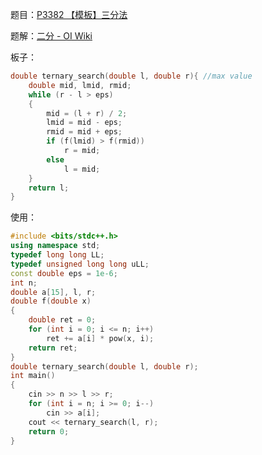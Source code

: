 题目：[P3382 【模板】三分法](https://www.luogu.com.cn/problem/P3382)

题解：[二分 - OI  Wiki](https://oi-wiki.org/basic/binary/)

板子：

```cpp
double ternary_search(double l, double r){ //max value
    double mid, lmid, rmid;
    while (r - l > eps)
    {
        mid = (l + r) / 2;
        lmid = mid - eps;
        rmid = mid + eps;
        if (f(lmid) > f(rmid))
            r = mid;
        else
            l = mid;
    }
    return l;
}
```

使用：

```cpp
#include <bits/stdc++.h>
using namespace std;
typedef long long LL;
typedef unsigned long long uLL;
const double eps = 1e-6;
int n;
double a[15], l, r;
double f(double x)
{
    double ret = 0;
    for (int i = 0; i <= n; i++)
        ret += a[i] * pow(x, i);
    return ret;
}
double ternary_search(double l, double r);
int main()
{
    cin >> n >> l >> r;
    for (int i = n; i >= 0; i--)
        cin >> a[i];
    cout << ternary_search(l, r);
    return 0;
}
```